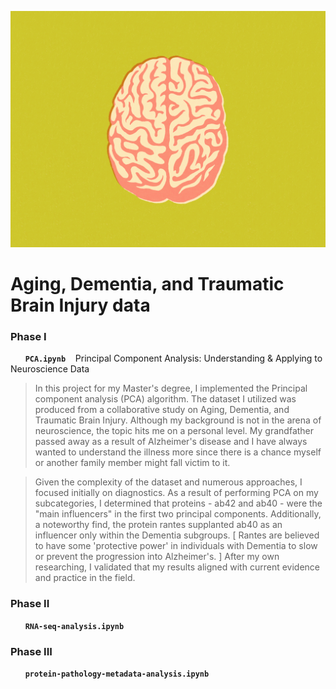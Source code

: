 
<p align='center'>
    <img src='img/neurolink.gif'/>
</p>


Aging, Dementia, and Traumatic Brain Injury data
=======

### Phase I

&nbsp;&nbsp;&nbsp;&nbsp;&nbsp; **`PCA.ipynb`**     &nbsp;&nbsp; Principal Component Analysis:
Understanding & Applying to Neuroscience Data

>In this project for my Master's degree, I implemented the Principal component analysis (PCA) algorithm. The dataset I utilized was produced from a collaborative study on Aging, Dementia, and Traumatic Brain Injury. Although my background is not in the arena of neuroscience, the topic hits me on a personal level. My grandfather passed away as a result of Alzheimer's disease and I have always wanted to understand the illness more since there is a chance myself or another family member might fall victim to it.

>Given the complexity of the dataset and numerous approaches, I focused initially on diagnostics. As a result of performing PCA on my subcategories, I determined that proteins - ab42 and ab40 - were the "main influencers" in the first two principal components. Additionally, a noteworthy find, the protein rantes supplanted ab40 as an influencer only within the Dementia subgroups. [ Rantes are believed to have some 'protective power' in individuals with Dementia to slow or prevent the progression into Alzheimer's. ] After my own researching, I validated that my results aligned with current evidence and practice in the field.

### Phase II

&nbsp;&nbsp;&nbsp;&nbsp;&nbsp; **`RNA-seq-analysis.ipynb`**     &nbsp;&nbsp;

### Phase III

&nbsp;&nbsp;&nbsp;&nbsp;&nbsp; **`protein-pathology-metadata-analysis.ipynb`**     &nbsp;&nbsp;
